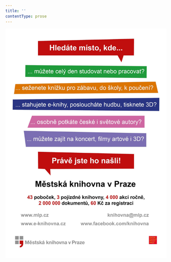 ```yaml
---
title: ''
contentType: prose
---
```


![upoutavka_eknihy.jpg](./resources/upoutavka_eknihy_fmt.jpeg)
